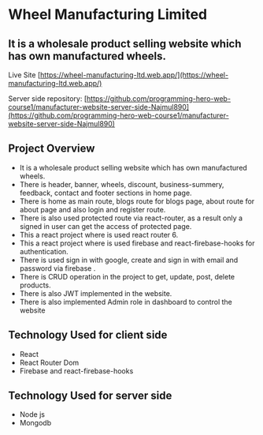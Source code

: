 # Wheel Manufacturing Limited

## It is a wholesale product selling website which has own manufactured wheels.

Live Site [https://wheel-manufacturing-ltd.web.app/](https://wheel-manufacturing-ltd.web.app/)

Server side repository: [https://github.com/programming-hero-web-course1/manufacturer-website-server-side-Najmul890](https://github.com/programming-hero-web-course1/manufacturer-website-server-side-Najmul890)

## Project Overview
  - It is a wholesale product selling website which has own manufactured wheels.
  - There is header, banner, wheels, discount, business-summery, feedback, contact and footer sections in home page.
  - There is home as main route, blogs route for blogs page, about route for about page and also login and register route.
  - There is also used protected route via react-router, as a result only a signed in user can get the access of protected  page. 
  - This a react project where is used react router 6.
  - This a react project where is used firebase and react-firebase-hooks for authentication.
  - There is used sign in with google, create and sign in with email and password via firebase .
  - There is CRUD operation in the project to get, update, post, delete products.
  - There is also JWT implemented in the website.
  - There is also implemented Admin role in dashboard to control the website
 

## Technology Used for client side
  - React
  - React Router Dom
  - Firebase and react-firebase-hooks

## Technology Used for server side
 - Node js
 - Mongodb
